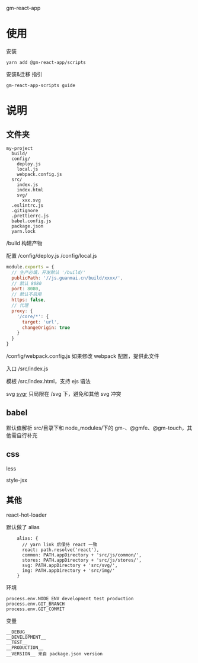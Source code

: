 gm-react-app

# 使用

安装

```shell script
yarn add @gm-react-app/scripts
```

安装&迁移 指引

```shell script
gm-react-app-scripts guide
```

# 说明

## 文件夹

```
my-project
  build/
  config/
    deploy.js
    local.js
    webpack.config.js
  src/
    index.js
    index.html
    svg/
      xxx.svg
  .eslintrc.js
  .gitignore
  .prettierrc.js
  babel.config.js
  package.json
  yarn.lock
```

/build 构建产物

配置 /config/deploy.js /config/local.js

```javascript
module.exports = {
  // 生产必填，开发默认 '/build/'
  publicPath: '//js.guanmai.cn/build/xxxx/',
  // 默认 8080
  port: 8080,
  // 默认不启用
  https: false,
  // 代理
  proxy: {
    '/core/*': {
      target: 'url',
      changeOrigin: true
    }
  }
}
```

/config/webpack.config.js 如果修改 webpack 配置，提供此文件

入口 /src/index.js

模板 /src/index.html，支持 ejs 语法

svg [svgr](https://github.com/gregberge/svgr) 只局限在 /svg 下，避免和其他 svg 冲突

## babel

默认值解析 src/目录下和 node_modules/下的 gm-、@gmfe、@gm-touch，其他需自行补充

## css

less

style-jsx

## 其他

react-hot-loader

默认做了 alias

```
    alias: {
      // yarn link 后保持 react 一致
      react: path.resolve('react'),
      common: PATH.appDirectory + 'src/js/common/',
      stores: PATH.appDirectory + 'src/js/stores/',
      svg: PATH.appDirectory + 'src/svg/',
      img: PATH.appDirectory + 'src/img/'
    }
```

环境

```
process.env.NODE_ENV development test production
process.env.GIT_BRANCH
process.env.GIT_COMMIT
```

变量

```
__DEBUG__
__DEVELOPMENT__
__TEST__
__PRODUCTION__
__VERSION__ 来自 package.json version
```
